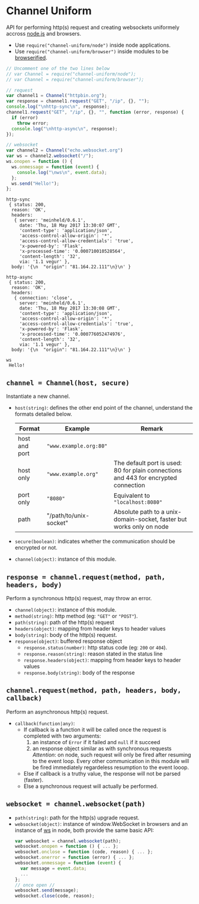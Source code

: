 # Channel Uniform

API for performing http(s) request and creating websockets uniformely accross [node.js](http://nodejs.org) and browsers.
* Use `require("channel-uniform/node")` inside node applications.
* Use `require("channel-uniform/browser")` inside modules to be [browserified](http://browserify.org). 

```js
// Uncomment one of the two lines below
// var Channel = require("channel-uniform/node");
// var Channel = require("channel-uniform/browser");

// request
var channel1 = Channel("httpbin.org");
var response = channel1.request("GET", "/ip", {}, "");
console.log("\nhttp-sync\n", response);
channel1.request("GET", "/ip", {}, "", function (error, response) {
  if (error)
    throw error;
  console.log("\nhttp-async\n", response);
});

// websocket
var channel2 = Channel("echo.websocket.org")
var ws = channel2.websocket("/");
ws.onopen = function () {
  ws.onmessage = function (event) {
    console.log("\nws\n", event.data);
  };
  ws.send("Hello!");
};
```

```
http-sync
 { status: 200,
  reason: 'OK',
  headers: 
   { server: 'meinheld/0.6.1',
     date: 'Thu, 18 May 2017 13:30:07 GMT',
     'content-type': 'application/json',
     'access-control-allow-origin': '*',
     'access-control-allow-credentials': 'true',
     'x-powered-by': 'Flask',
     'x-processed-time': '0.000710010528564',
     'content-length': '32',
     via: '1.1 vegur' },
  body: '{\n  "origin": "81.164.22.111"\n}\n' }

http-async
 { status: 200,
  reason: 'OK',
  headers: 
   { connection: 'close',
     server: 'meinheld/0.6.1',
     date: 'Thu, 18 May 2017 13:30:08 GMT',
     'content-type': 'application/json',
     'access-control-allow-origin': '*',
     'access-control-allow-credentials': 'true',
     'x-powered-by': 'Flask',
     'x-processed-time': '0.000776052474976',
     'content-length': '32',
     via: '1.1 vegur' },
  body: '{\n  "origin": "81.164.22.111"\n}\n' }

ws
 Hello!
```

## `channel = Channel(host, secure)`

Instantiate a new channel.

* `host(string)`: defines the other end point of the channel, understand the formats detailed below.

   Format       | Example                | Remark
  --------------|------------------------|------------------------------------------------------------------------------------
  host and port | `"www.example.org:80"` | 
  host only     | `"www.example.org"`    | The default port is used: 80 for plain connections and 443 for encrypted connection
  port only     | `"8080"`               | Equivalent to `"localhost:8080"`
  path          | "/path/to/unix-socket" | Absolute path to a unix-domain-socket, faster but works only on node

* `secure(boolean)`: indicates whether the communication should be encrypted or not.
* `channel(object)`: instance of this module.

## `response = channel.request(method, path, headers, body)`

Perform a synchronous http(s) request, may throw an error.

* `channel(object)`: instance of this module.
* `method(string)`: http method (eg: `"GET"` or `"POST"`).
* `path(string)`: path of the http(s) request
* `headers(object)`: mapping from header keys to header values
* `body(string)`: body of the http(s) request.
* `response(object)`: buffered response object
  * `response.status(number)`: http status code (eg: `200` or `404`).
  * `response.reason(string)`: reason stated in the status line
  * `response.headers(object)`: mapping from header keys to header values
  * `response.body(string)`: body of the response

## `channel.request(method, path, headers, body, callback)`

Perform an asynchronous http(s) request.

* `callback(function|any)`:
  * If callback is a function it will be called once the request is completed with two arguments:
    1. an instance of `Error` if it failed and `null` if it succeed
    2. an response object similar as with synchronous requests
    *Attention*: on node, such request will only be fired after resuming to the event loop.
    Every other communication in this module will be fired immediately regardeless resumption to the event looop.
  * Else if callback is a truthy value, the response will not be parsed (faster).
  * Else a synchronous request will actually be performed.

## `websocket = channel.websocket(path)`

* `path(string)`: path for the http(s) upgrade request.
* `websocket(object)`: instance of window.WebSocket in browsers and an instance of [ws](https://www.npmjs.com/package/ws) in node, both provide the same basic API:
  ```js
  var websocket = channel.websocket(path);
  websocket.onopen = function () { ... };
  websocket.onclose = function (code, reason) { ... };
  websocket.onerror = function (error) { ... };
  websocket.onmessage = function (event) {
    var message = event.data;
    ...
  };
  // once open //
  websocket.send(message);
  websocket.close(code, reason);
  ```
